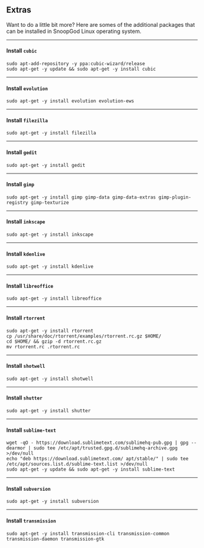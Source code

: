 ## Extras

Want to do a little bit more? Here are somes of the additional packages that can be installed in SnoopGod Linux operating system.

* * *

#### Install `cubic`

```shell
sudo apt-add-repository -y ppa:cubic-wizard/release
sudo apt-get -y update && sudo apt-get -y install cubic
```

* * *

#### Install `evolution`

```shell
sudo apt-get -y install evolution evolution-ews
```

* * *

#### Install `filezilla`

```shell
sudo apt-get -y install filezilla
```

* * *

#### Install `gedit`

```shell
sudo apt-get -y install gedit
```

* * *

#### Install `gimp`

```shell
sudo apt-get -y install gimp gimp-data gimp-data-extras gimp-plugin-registry gimp-texturize
```

* * *

#### Install `inkscape`

```shell
sudo apt-get -y install inkscape
```

* * *

#### Install `kdenlive`

```shell
sudo apt-get -y install kdenlive
```

* * *

#### Install `libreoffice`

```shell
sudo apt-get -y install libreoffice
```

* * *

#### Install `rtorrent`

```shell
sudo apt-get -y install rtorrent
cp /usr/share/doc/rtorrent/examples/rtorrent.rc.gz $HOME/
cd $HOME/ && gzip -d rtorrent.rc.gz
mv rtorrent.rc .rtorrent.rc
```

* * *

#### Install `shotwell`

```shell
sudo apt-get -y install shotwell
```

* * *

#### Install `shutter`

```shell
sudo apt-get -y install shutter
```

* * *

#### Install `sublime-text`

```shell
wget -qO - https://download.sublimetext.com/sublimehq-pub.gpg | gpg --dearmor | sudo tee /etc/apt/trusted.gpg.d/sublimehq-archive.gpg >/dev/null
echo "deb https://download.sublimetext.com/ apt/stable/" | sudo tee /etc/apt/sources.list.d/sublime-text.list >/dev/null
sudo apt-get -y update && sudo apt-get -y install sublime-text
```

* * *

#### Install `subversion`

```shell
sudo apt-get -y install subversion
```

* * *

#### Install `transmission`

```shell
sudo apt-get -y install transmission-cli transmission-common transmission-daemon transmission-gtk
```
